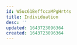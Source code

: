 ```yaml
---
id: W5uc61BeffccaMPgHrt4s
title: Individuation
desc: ''
updated: 1643723096364
created: 1643723096364
---
```


